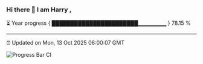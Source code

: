 ### Hi there 👋 I am Harry , 

⏳ Year progress { ███████████████████████▁▁▁▁▁▁▁ } 78.15 %

---

⏰ Updated on Mon, 13 Oct 2025 06:00:07 GMT

![Progress Bar CI](https://github.com/duykhang68/duykhang68/workflows/Progress%20Bar%20CI/badge.svg)
